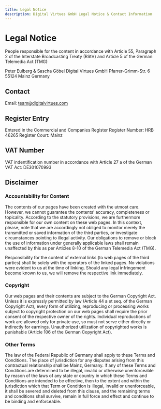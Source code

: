 ```yaml
---
title: Legal Notice
description: Digital Virtues GmbH Legal Notice & Contact Information
---
```

# Legal Notice

People responsible for the content in accordance with Article 55, Paragraph 2 of the Interstate Broadcasting Treaty (RStV) and Article 5 of the German Telemedia Act (TMG)

Peter Eulberg & Sascha Göbel
Digital Virtues GmbH
Pfarrer-Grimm-Str. 6
55124 Mainz
Germany

## Contact

Email: <team@digitalvirtues.com>

## Register Entry

Entered in the Commercial and Companies Register
Register Number: HRB 46265
Register Court: Mainz

## VAT Number

VAT indentification number in accordance with Article 27 a of the German VAT Act: DE301070993

## Disclaimer

### Accountability for Content

The contents of our pages have been created with the utmost care. However, we cannot guarantee the contents’ accuracy, completeness or topicality. According to the statutory provisions, we are furthermore responsible for our own content on these web pages. In this context, please, note that we are accordingly not obliged to monitor merely the transmitted or saved information of the third parties, or investigate circumstances pointing to illegal activity. Our obligations to remove or block the use of information under generally applicable laws shall remain unaffected by this as per Articles 8-10 of the German Telemedia Act (TMG).

Responsibility for the content of external links (to web pages of the third parties) shall lie solely with the operators of the linked pages. No violations were evident to us at the time of linking. Should any legal infringement become known to us, we will remove the respective link immediately.

### Copyright

Our web pages and their contents are subject to the German Copyright Act. Unless it is expressly permitted by law (Article 44 a et seq. of the German Copyright Act), every form of utilizing, reproducing or processing works subject to copyright protection on our web pages shall require the prior consent of the respective owner of the rights. Individual reproductions of work are allowed only for private use, so must not serve either directly or indirectly for earnings. Unauthorized utilization of copyrighted works is punishable (Article 106 of the German Copyright Act).

### Other Terms

The law of the Federal Republic of Germany shall apply to these Terms and Conditions. The place of jurisdiction for any disputes arising from this contractual relationship shall be Mainz, Germany. If any of these Terms and Conditions are determined to be illegal, invalid or otherwise unenforceable by reason of the laws of any state or country in which these Terms and Conditions are intended to be effective, then to the extent and within the jurisdiction which that Term or Condition is illegal, invalid or unenforceable, it shall be severed and deleted from this clause, and the remaining terms and conditions shall survive, remain in full force and effect and continue to be binding and enforceable.
